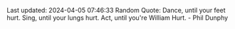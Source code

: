 Last updated: 2024-04-05 07:46:33
Random Quote: Dance, until your feet hurt. Sing, until your lungs hurt. Act, until you're William Hurt. - Phil Dunphy